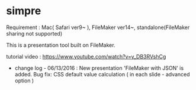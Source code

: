 # simpre
Requirement : Mac( Safari ver9~ ), FileMaker ver14~, standalone(FileMaker sharing not supported)

This is a presentation tool built on FileMaker.

tutorial video : https://www.youtube.com/watch?v=y_DB3RVshCg

- change log -
06/13/2016 :
New presentation 'FileMaker with JSON' is added.
Bug fix: CSS default value calculation ( in each slide - advanced option )